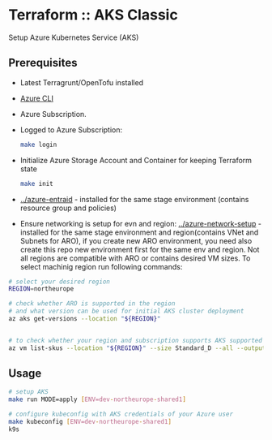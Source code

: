 # Terraform :: AKS Classic

Setup Azure Kubernetes Service (AKS)

## Prerequisites

* Latest Terragrunt/OpenTofu installed

* [Azure CLI](https://learn.microsoft.com/en-us/cli/azure/install-azure-cli-linux?pivots=apt)

* Azure Subscription.

* Logged to Azure Subscription:

  ```bash
  make login
  ```

* Initialize Azure Storage Account and Container for keeping Terraform state

  ```bash
  make init
  ```

* [../azure-entraid](../azure-entraid) - installed for the same stage environment (contains resource group and policies)

* Ensure networking is setup for evn and region: [../azure-network-setup](../azure-network-setup) - installed for the same stage environment and region(contains VNet and Subnets for ARO), if you create new ARO environment, you need also create this repo new environment first for the same env and region.
Not all regions are compatible with ARO or contains desired VM sizes. To select machinig region run following commands:

```bash
# select your desired region
REGION=northeurope

# check whether ARO is supported in the region
# and what version can be used for initial AKS cluster deployment
az aks get-versions --location "${REGION}"


# to check whether your region and subscription supports AKS supported VM sizes with EphemeralOS disk
az vm list-skus --location "${REGION}" --size Standard_D --all --output table
```

## Usage

```bash
# setup AKS
make run MODE=apply [ENV=dev-northeurope-shared1]

# configure kubeconfig with AKS credentials of your Azure user
make kubeconfig [ENV=dev-northeurope-shared1]
k9s
```
